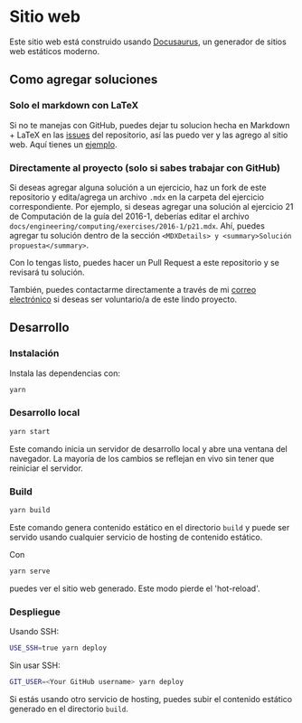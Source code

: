 # Sitio web

Este sitio web está construido usando [Docusaurus](https://docusaurus.io/), un generador de sitios web estáticos moderno.

## Como agregar soluciones

### Solo el markdown con LaTeX

Si no te manejas con GitHub, puedes dejar tu solucion hecha en Markdown + LaTeX en las [issues](https://github.com/crow-rojas/apuntes-fundamentals/issues)
del repositorio, así las puedo ver y las agrego al sitio web. Aquí tienes un [ejemplo](https://github.com/crow-rojas/apuntes-fundamentals/issues/3).

### Directamente al proyecto (solo si sabes trabajar con GitHub)

Si deseas agregar alguna solución a un ejercicio, haz un fork de este repositorio y edita/agrega un archivo `.mdx` en la
carpeta del ejercicio correspondiente. Por ejemplo, si deseas agregar una solución al ejercicio 21 de Computación de la guía
del 2016-1, deberías editar el archivo `docs/engineering/computing/exercises/2016-1/p21.mdx`. Ahí, puedes agregar tu solución
dentro de la sección `<MDXDetails> y <summary>Solución propuesta</summary>`.

Con lo tengas listo, puedes hacer un Pull Request a este repositorio y se revisará tu solución.

También, puedes contactarme directamente a través de mi [correo electrónico](mailto:cristobal.rojasbrito@gmail.com) si deseas
ser voluntario/a de este lindo proyecto.

## Desarrollo

### Instalación

Instala las dependencias con:

```bash
yarn
```

### Desarrollo local

```bash
yarn start
```

Este comando inicia un servidor de desarrollo local y abre una ventana del navegador. La mayoría de los cambios se reflejan en vivo sin tener que reiniciar el servidor.

### Build

```bash
yarn build
```

Este comando genera contenido estático en el directorio `build` y puede ser servido usando cualquier servicio de hosting de contenido estático.

Con

```bash
yarn serve
```

puedes ver el sitio web generado. Este modo pierde el 'hot-reload'.

### Despliegue

Usando SSH:

```bash
USE_SSH=true yarn deploy
```

Sin usar SSH:

```bash
GIT_USER=<Your GitHub username> yarn deploy
```

Si estás usando otro servicio de hosting, puedes subir el contenido estático generado en el directorio `build`.
